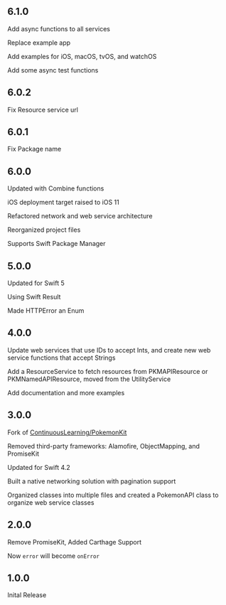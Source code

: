 ## 6.1.0
Add async functions to all services

Replace example app

Add examples for iOS, macOS, tvOS, and watchOS

Add some async test functions


## 6.0.2
Fix Resource service url


## 6.0.1
Fix Package name


## 6.0.0
Updated with Combine functions

iOS deployment target raised to iOS 11

Refactored network and web service architecture

Reorganized project files

Supports Swift Package Manager

## 5.0.0
Updated for Swift 5

Using Swift Result

Made HTTPError an Enum

## 4.0.0
Update web services that use IDs to accept Ints, and create new web service functions that accept Strings

Add a ResourceService to fetch resources from PKMAPIResource or PKMNamedAPIResource, moved from the UtilityService

Add documentation and more examples

## 3.0.0
Fork of [ContinuousLearning/PokemonKit](https://github.com/ContinuousLearning/PokemonKit)

Removed third-party frameworks: Alamofire, ObjectMapping, and PromiseKit

Updated for Swift 4.2

Built a native networking solution with pagination support

Organized classes into multiple files and created a PokemonAPI class to organize web service classes

## 2.0.0
Remove PromiseKit, Added Carthage Support

Now `error` will become `onError`

## 1.0.0
Inital Release

